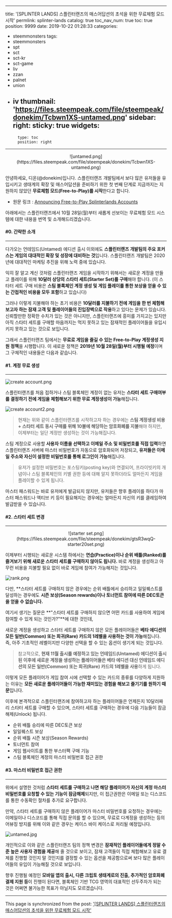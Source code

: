 
---
title: '[SPLINTER LANDS] 스플린터랜즈의 매스어답션의 초석을 위한 무료체험 모드 시작'
permlink: splinter-lands
catalog: true
toc_nav_num: true
toc: true
position: 9999
date: 2019-10-22 01:28:33
categories:
- steemmonsters
tags:
- steemmonsters
- spt
- sct
- sct-kr
- sct-game
- liv
- zzan
- palnet
- union
- iv
thumbnail: 'https://files.steempeak.com/file/steempeak/donekim/Tcbwn1XS-untamed.png'
sidebar:
    right:
        sticky: true
widgets:
    -
        type: toc
        position: right
---


<center>![untamed.png](https://files.steempeak.com/file/steempeak/donekim/Tcbwn1XS-untamed.png)</center>

안녕하세요, 디온(@donekim)입니다. 스플린터랜즈 개발팀에서 보다 많은 유저들을 유입시키고 생태계의 확장 및 매스어답션을 준비하기 위한 첫 번째 단계로 지금까지는 지원하지 않았던 **무료체험 모드(Free-to-Play)를 시작**한다고 합니다.

- 원문 링크 : [Announcing Free-to-Play Splinterlands Accounts](https://steemit.com/steemmonsters/@steemmonsters/announcing-free-splinterlands-accounts)

아래에서는 스플린터랜즈에서 10월 28일(월)부터 새롭게 선보이는 무료체험 모드 시스템에 대한 내용을 번역 및 소개해드리겠습니다.


#### #0. 간략한 소개
---


다가오는 언테임드(Untamed) 에디션 출시 이외에도 **스플린터랜즈 개발팀의 주요 포커스는 게임의 대대적인 확장 및 성장에 대비하는 것**입니다. 스플린터랜즈 개발팀은 2020년에 대대적인 마케팅 추진을 위해 노력 중에 있습니다.


익히 잘 알고 계신 것처럼 스플린터랜즈 게임을 시작하기 위해서는 새로운 계정을 만들고 플레이를 위해 **10달러 상당의 스타터 세트(Starter Set)를 구매**해야 합니다. (이 스타터 세트 구매 비용은 **스팀 블록체인 계정 생성 및 게임 플레이를 통한 보상을 얻을 수 있는 간접적인 비용을 모두 포함**하고 있습니다)

그러나 이렇게 지불해야 하는 초기 비용은 **10달러를 지불하기 전에 게임을 한 번 체험해보고자 하는 잠재 고객 및 플레이어들의 진입장벽으로 작용**하고 있다는 문제가 있습니다. 신뢰할만한 정확한 수치가 있는 것은 아니지만, 스플린터랜즈에 흥미를 가지고는 있지만 아직 스타터 세트를 구매할 마음까지는 먹지 못하고 있는 잠재적인 플레이어들을 유입시키지 못하고 있는 것으로 보입니다. 

그래서 스플린터랜즈 팀에서는 **무료로 게임을 즐길 수 있는 Free-to-Play 계정생성 지원 정책**을 시행합니다. 이 새로운 정책은 **2019년 10월 28일(월)부터 시행될 예정**이며 그 구체적인 내용들은 다음과 같습니다.


#### #1. 계정 무료 생성
---

![create account.png](https://files.steempeak.com/file/steempeak/donekim/Ik6mXyni-create20account.png)

스플린터랜즈를 처음 접하거나 스팀 블록체인 계정이 없는 유저는 **스타터 세트 구매여부를 결정하기 전에 게임을 체험해보기 위한 무료 계정생성이 가능**해집니다. 

![create account2.png](https://files.steempeak.com/file/steempeak/donekim/0jvlSFCI-create20account2.png)

> 현재는 위와 같이 스플린터랜즈를 시작하고자 하는 경우에는 **스팀 계정생성 비용 + 스타터 세트 동시 구매를 위해 10불에 해당하는 암호화폐를 지불**해야 하지만, 이제부터는 일단 계정만 생성하는 것이 가능해집니다.

스팀 계정으로 사용할 **사용자 이름을 선택하고 이메일 주소 및 비밀번호를 직접 입력**하면 스플린터랜즈 서버에 마스터 비밀번호가 자동으로 암호화되어 저장되고, **유저들은 이메일 주소와 자신이 설정한 비밀번호를 통해 로그인이 가능**해집니다.

> 유저가 설정한 비밀번호는 포스팅키(posting key)와 연결되어, 프라이빗키의 개념이나 스팀 블록체인의 키별 권한 등에 대해 알지 못하더라도 얼마든지 게임을 플레이할 수 있게 됩니다. 

마스터 패스워드는 바로 유저에게 발급되지 않지만, 유저들은 향후 플레이를 하다가 마스터 패스워드나 액티브 키 등이 필요해지는 경우에는 얼마든지 자신의 키를 클레임하여 발급받을 수 있습니다.

#### #2. 스타터 세트 변경
---
<center>![starter set.png](https://files.steempeak.com/file/steempeak/donekim/gtsR3wqQ-starter20set.png)</center>

이제부터 시행되는 새로운 시스템 하에서는 **연습(Practice)이나 순위 배틀(Ranked)를 즐겨보기 위해 새로운 스타터 세트를 구매하지 않아도 됩니다.** 바로 계정을 생성하고 아무런 비용을 지불할 필요 없이 바로 게임에 참여가 가능해지는 것입니다. 

![rank.png](https://files.steempeak.com/file/steempeak/donekim/JcJAntST-rank.png)

다만, **스타터 세트를 구매하지 않은 경우에는 순위 배틀에서 승리하고 일일퀘스트를 달성하는 경우에도 **시즌 보상(Season rewards)이나 토너먼트 참여에 따른 DEC토큰을 얻을 수 없습니다.**

여기서 생기는 질문은 **"스타터 세트를 구매하지 않으면 어떤 카드를 사용하여 게임에 참여할 수 있게 되는 것인가?"**에 대한 것인데,

새로운 계정을 생성하고 스타터 세트를 구매하지 않은 모든 플레이어들은 **베타 에디션의 모든 일반(Common) 또는 희귀(Rare) 카드의 1레벨을 사용하는 것이 가능**해집니다. 즉, 아주 기초적인 레벨이지만 다양한 선택을 할 수 있는 옵션이 생기게 되는 것입니다.

> 참고적으로, **현재 11월 출시를 예정하고 있는 언테임드(Untamed) 에디션이 출시된 이후에 새로운 계정을 생성하는 플레이어들은 베타 에디션 대신 언테임드 에디션의 모든 일반(Common) 또는 희귀(Rare) 카드의 1레벨을 사용**하게 됩니다.

이렇게 모든 플레이어가 게임 참여 시에 선택할 수 있는 카드의 종류를 다양하게 지원하는 이유는 **모든 새로운 플레이어들이 가능한 재미있는 경험을 해보고 즐기기를 원하기 때문**입니다.

이후에 본격적으로 스플린터랜즈에 참여하고자 하는 플레이어들은 언제든지 10달러짜리 스타터 세트를 구매할 수 있으며, 스타터 세트를 구매하는 경우에 다음 기능들이 잠금해제(Unlock) 됩니다.

- 순위 배틀 승리에 따른 DEC토큰 보상
- 일일퀘스트 보상
- 순위 배틀 시즌 보상(Season Rewards)
- 토너먼트 참여
- 게임 웹사이트를 통한 부스터팩 구매 기능
- 스팀 블록체인 계정의 마스터 비밀번호 접근 권한

#### #3. 마스터 비밀번호 접근 권한
---

위에서 설명한 것처럼 **스타터 세트를 구매하고 나면 해당 플레이어가 자신의 계정 마스터 비밀번호를 요청할 수 있는 기능이 잠금해제**되지만, 이 접근권한은 이메일 또는 디스코드를 통한 수동확인 절차를 추가로 요구합니다.

만약, 스타터 세트를 구매하지 않은 플레이어가 마스터 비밀번호를 요청하는 경우에는 이메일이나 디스코드를 통해 직접 문의를 할 수 있으며, 무료로 다계정을 생성하는 등의 어뷰징 방지를 위해 이와 같은 경우는 케이스 바이 케이스로 처리될 예정입니다.

![untamed.jpg](https://files.steempeak.com/file/steempeak/donekim/QrGm5BRR-untamed.jpg)


개인적으로 이와 같은 스플린터랜즈 팀의 정책 변경은 **잠재적인 플레이어들에게 정말 수준 높은 사용자 경험을 제공**해 줄 것으로 보이고, 잠재 고객들이 직접 체험해보고 유료 결제를 진행할 것인지 말 것인지를 결정할 수 있는 옵션을 제공함으로써 보다 많은 플레이어들의 유입이 가능해질 것으로 보입니다.

향후 진행될 예정인 **모바일 앱의 출시, 다른 크립토 생태계로의 진출, 추가적인 암호화폐 결제 지원 등**이 진행이 된다면, 블록체인 기반 TCG 영역의 대표적인 선두주자가 되는 것은 어쩌면 불가능한 목표가 아닐지도 모르겠습니다.

- - -

This page is synchronized from the post: ['[SPLINTER LANDS] 스플린터랜즈의 매스어답션의 초석을 위한 무료체험 모드 시작'](https://steemit.com/@donekim/splinter-lands)
